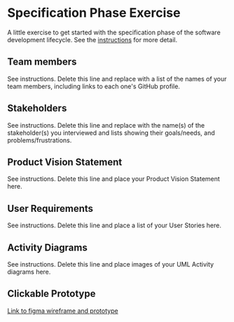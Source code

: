 # Specification Phase Exercise

A little exercise to get started with the specification phase of the software development lifecycle. See the [instructions](instructions.md) for more detail.

## Team members

See instructions. Delete this line and replace with a list of the names of your team members, including links to each one's GitHub profile.

## Stakeholders

See instructions. Delete this line and replace with the name(s) of the stakeholder(s) you interviewed and lists showing their goals/needs, and problems/frustrations.

## Product Vision Statement

See instructions. Delete this line and place your Product Vision Statement here.

## User Requirements

See instructions. Delete this line and place a list of your User Stories here.

## Activity Diagrams

See instructions. Delete this line and place images of your UML Activity diagrams here.

## Clickable Prototype

[Link to figma wireframe and prototype](https://www.figma.com/design/M8t1q1nThXi4hfdKybLmW2/Panic!-At-The-Kernel?node-id=0-1&t=q4bpVzTzLkusd6P7-1)